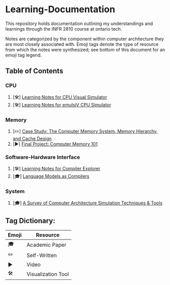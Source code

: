 # Learning-Documentation
This repository holds documentation outlining my understandings and learnings through the INFR 2810 course at ontario tech.

Notes are categorized by the component within computer architecture they are most closely associated with. Emoji tags denote the type of resource from which the notes were synthesized; see bottom of this document for an emoji tag legend. 


## Table of Contents

### CPU
1. [🛠️] [Learning Notes for CPU Visual Simulator](learning_notes.md)
2. [🛠️] [Learning Notes for emulsiV CPU Simulator](learning_notes2.md)

### Memory
1. [✏️] [Case Study: The Computer Memory System, Memory Hierarchy, and Cache Design](https://github.com/np-ontariotech/Learning-Documentation/blob/main/case_study.md)
2. [▶️] [Final Project: Computer Memory 101](https://youtu.be/X6ELGeFfHII )

### Software-Hardware Interface
1. [🛠️] [Learning Notes for Compiler Explorer](learning_notes1.md)
2. [🎓] [Language Models as Compilers](https://github.com/np-ontariotech/Learning-Documentation/blob/main/llm_compilers.md)
 
### System
1. [🎓] [A Survey of Computer Architecture Simulation Techniques & Tools](learning_notes3.md)


## Tag Dictionary:
| Emoji | Resource | 
|----------|----------|
| 🎓| Academic Paper | 
| ✏️| Self-Written |
| ▶️| Video |
| 🛠️| Visualization Tool | 
